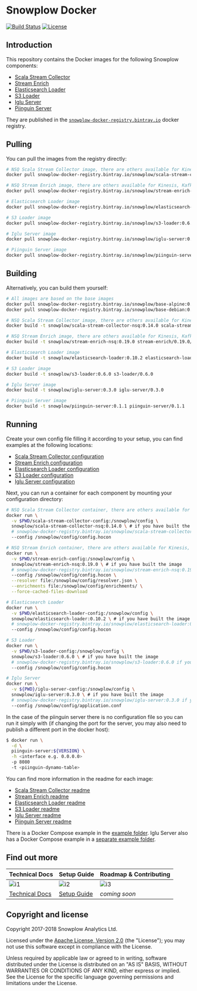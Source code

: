 # Snowplow Docker

[![Build Status][travis-image]][travis]
[![License][license-image]][license]

## Introduction

This repository contains the Docker images for the following Snowplow components:

- [Scala Stream Collector][ssc]
- [Stream Enrich][se]
- [Elasticsearch Loader][es]
- [S3 Loader][s3]
- [Iglu Server][iglu-server]
- [Piinguin Server][piinguin-server]

They are published in the [`snowplow-docker-registry.bintray.io`][registry] docker registry.

## Pulling

You can pull the images from the registry directly:

```bash
# NSQ Scala Stream Collector image, there are others available for Kinesis, Kafka and Google PubSub
docker pull snowplow-docker-registry.bintray.io/snowplow/scala-stream-collector-nsq:0.14.0

# NSQ Stream Enrich image, there are others available for Kinesis, Kafka and Google PubSub
docker pull snowplow-docker-registry.bintray.io/snowplow/stream-enrich-nsq:0.19.0

# Elasticsearch Loader image
docker pull snowplow-docker-registry.bintray.io/snowplow/elasticsearch-loader:0.10.2

# S3 Loader image
docker pull snowplow-docker-registry.bintray.io/snowplow/s3-loader:0.6.0

# Iglu Server image
docker pull snowplow-docker-registry.bintray.io/snowplow/iglu-server:0.3.0

# Piinguin Server image
docker pull snowplow-docker-registry.bintray.io/snowplow/piinguin-server:0.1.1
```

## Building

Alternatively, you can build them yourself:

```bash
# All images are based on the base images
docker pull snowplow-docker-registry.bintray.io/snowplow/base-alpine:0.2.0
docker pull snowplow-docker-registry.bintray.io/snowplow/base-debian:0.1.0

# NSQ Scala Stream Collector image, there are others available for Kinesis, Kafka and Google PubSub
docker build -t snowplow/scala-stream-collector-nsq:0.14.0 scala-stream-collector/0.14.0/nsq

# NSQ Stream Enrich image, there are others available for Kinesis, Kafka and Google PubSub
docker build -t snowplow/stream-enrich-nsq:0.19.0 stream-enrich/0.19.0/nsq

# Elasticsearch Loader image
docker build -t snowplow/elasticsearch-loader:0.10.2 elasticsearch-loader/0.10.2

# S3 Loader image
docker build -t snowplow/s3-loader:0.6.0 s3-loader/0.6.0

# Iglu Server image
docker build -t snowplow/iglu-server:0.3.0 iglu-server/0.3.0

# Piinguin Server image
docker build -t snowplow/piinguin-server:0.1.1 piinguin-server/0.1.1
```

## Running

Create your own config file filling it according to your setup, you can find examples at the
following locations:

- [Scala Stream Collector configuration][ssc-config]
- [Stream Enrich configuration][se-config]
- [Elasticsearch Loader configuration][es-config]
- [S3 Loader configuration][s3-config]
- [Iglu Server configuration][iglu-server-config]

Next, you can run a container for each component by mounting your configuration directory:

```bash
# NSQ Scala Stream Collector container, there are others available for Kinesis, Kafka and Google PubSub
docker run \
  -v $PWD/scala-stream-collector-config:/snowplow/config \
  snowplow/scala-stream-collector-nsq:0.14.0 \ # if you have built the image
  # snowplow-docker-registry.bintray.io/snowplow/scala-stream-collector-nsq:0.14.0 if you have pulled the image
  --config /snowplow/config/config.hocon

# NSQ Stream Enrich container, there are others available for Kinesis, Kafka and Google PubSub
docker run \
  -v $PWD/stream-enrich-config:/snowplow/config \
  snowplow/stream-enrich-nsq:0.19.0 \ # if you have built the image
  # snowplow-docker-registry.bintray.io/snowplow/stream-enrich-nsq:0.19.0 if you have pulled the image
  --config /snowplow/config/config.hocon \
  --resolver file:/snowplow/config/resolver.json \
  --enrichments file:/snowplow/config/enrichments/ \
  --force-cached-files-download

# Elasticsearch Loader
docker run \
  -v $PWD/elasticsearch-loader-config:/snowplow/config \
  snowplow/elasticsearch-loader:0.10.2 \ # if you have built the image
  # snowplow-docker-registry.bintray.io/snowplow/elasticsearch-loader:0.10.2 if you have pulled the image
  --config /snowplow/config/config.hocon

# S3 Loader
docker run \
  -v $PWD/s3-loader-config:/snowplow/config \
  snowplow/s3-loader:0.6.0 \ # if you have built the image
  # snowplow-docker-registry.bintray.io/snowplow/s3-loader:0.6.0 if you have pulled the image
  --config /snowplow/config/config.hocon

# Iglu Server
docker run \
  -v ${PWD}/iglu-server-config:/snowplow/config \
  snowplow/iglu-server:0.3.0 \ # if you have built the image
  # snowplow-docker-registry.bintray.io/snowplow/iglu-server:0.3.0 if you have pulled the image
  --config /snowplow/config/application.conf
```

In the case of the piinguin server there is no configuration file so you can run it simply with (if changing the port for the server, you may also need to publish a different port in the docker host):

```bash
$ docker run \
  -d \
  piinguin-server:${VERSION} \
  -h <interface e.g. 0.0.0.0>
  -p 8080
  -t <piinguin-dynamo-table>
```


You can find more information in the readme for each image:

- [Scala Stream Collector readme][ssc-readme]
- [Stream Enrich readme][se-readme]
- [Elasticsearch Loader readme][es-readme]
- [S3 Loader readme][s3-readme]
- [Iglu Server readme][iglu-server-readme]
- [Piinguin Server readme][piinguin-server-readme]

There is a Docker Compose example in the [example folder][example]. Iglu Server also
has a Docker Compose example in a [separate example folder][iglu-example].

## Find out more

| Technical Docs             | Setup Guide          | Roadmap & Contributing |
|----------------------------|----------------------|------------------------|
| ![i1][techdocs-image]      | ![i2][setup-image]   | ![i3][roadmap-image]   |
| [Technical Docs][techdocs] | [Setup Guide][setup] | _coming soon_          |

## Copyright and license

Copyright 2017-2018 Snowplow Analytics Ltd.

Licensed under the [Apache License, Version 2.0][license] (the "License");
you may not use this software except in compliance with the License.

Unless required by applicable law or agreed to in writing, software
distributed under the License is distributed on an "AS IS" BASIS,
WITHOUT WARRANTIES OR CONDITIONS OF ANY KIND, either express or implied.
See the License for the specific language governing permissions and
limitations under the License.

[ssc]: https://github.com/snowplow/snowplow/tree/master/2-collectors/scala-stream-collector
[se]: https://github.com/snowplow/snowplow/tree/master/3-enrich/stream-enrich
[es]: https://github.com/snowplow/snowplow-elasticsearch-loader/
[s3]: https://github.com/snowplow/snowplow-s3-loader/
[iglu-server]: https://github.com/snowplow/iglu/tree/master/2-repositories/iglu-server

[ssc-config]: https://github.com/snowplow/snowplow/blob/master/2-collectors/scala-stream-collector/examples/config.hocon.sample
[se-config]: https://github.com/snowplow/snowplow/blob/master/3-enrich/stream-enrich/examples/config.hocon.sample
[es-config]: https://github.com/snowplow/snowplow-elasticsearch-loader/blob/master/examples/config.hocon.sample
[s3-config]: https://github.com/snowplow/snowplow-s3-loader/blob/master/examples/config.hocon.sample
[iglu-server-config]: https://github.com/snowplow/snowplow-docker/blob/master/iglu-server/example/config/application.conf

[ssc-readme]: https://github.com/snowplow/snowplow-docker/tree/master/scala-stream-collector
[se-readme]: https://github.com/snowplow/snowplow-docker/tree/master/stream-enrich
[es-readme]: https://github.com/snowplow/snowplow-docker/tree/master/elasticsearch-loader
[s3-readme]: https://github.com/snowplow/snowplow-docker/tree/master/s3-loader
[iglu-server-readme]: https://github.com/snowplow/snowplow-docker/tree/master/iglu-server

[example]: https://github.com/snowplow/snowplow-docker/tree/master/example
[iglu-example]: https://github.com/snowplow/snowplow-docker/tree/master/iglu-server/example

[registry]: https://bintray.com/snowplow/registry

[setup]: https://github.com/snowplow/snowplow/wiki/snowplow-docker-setup
[techdocs]: https://github.com/snowplow/snowplow/wiki/snowplow-docker

[techdocs-image]: https://d3i6fms1cm1j0i.cloudfront.net/github/images/techdocs.png
[setup-image]: https://d3i6fms1cm1j0i.cloudfront.net/github/images/setup.png
[roadmap-image]: https://d3i6fms1cm1j0i.cloudfront.net/github/images/roadmap.png

[travis-image]: https://travis-ci.org/snowplow/snowplow-docker.png?branch=master
[travis]: http://travis-ci.org/snowplow/snowplow-docker

[license-image]: http://img.shields.io/badge/license-Apache--2-blue.svg?style=flat
[license]: http://www.apache.org/licenses/LICENSE-2.0
[piinguin-server]: https://github.com/snowplow-incubator/piinguin
[piinguin-server-readme]: https://github.com/snowplow-incubator/piinguin
